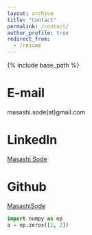 ```yaml
---
layout: archive
title: "Contact"
permalink: /contact/
author_profile: true
redirect_from:
  - /resume
---
```


{% include base_path %}

# E-mail

masashi.sode(at)gmail.com

# LinkedIn

[Masashi Sode](https://www.linkedin.com/in/masashisode/)

# Github

[MasashiSode](https://github.com/MasashiSode)

```python
import numpy as np
a = np.zeros([2, 2])
```
